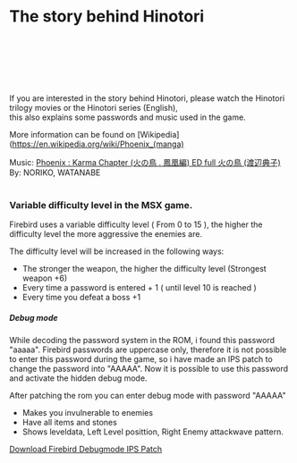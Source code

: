 # The story behind Hinotori<br><br><br><br>

If you are interested in the story behind Hinotori, please watch the Hinotori trilogy movies or the Hinotori series (English),  
this also explains some passwords and music used in the game.

More information can be found on [Wikipedia](https://en.wikipedia.org/wiki/Phoenix_(manga)

Music: [Phoenix : Karma Chapter (火の鳥 . 鳳凰編) ED full 火の鳥 (渡辺典子)](https://www.youtube.com/watch?v=nF1Tr-Rxy7c "Phoenix : Karma Chapter (火の鳥 . 鳳凰編) ED full 火の鳥 (渡辺典子)")
By: NORIKO, WATANABE<br><br>

### Variable difficulty level in the MSX game.<br>

Firebird uses a variable difficulty level ( From 0 to 15 ),
the higher the difficulty level the more aggressive the enemies are.

The difficulty level will be increased in the following ways:
- The stronger the weapon, the higher the difficulty level (Strongest weapon +6)
- Every time a password is entered + 1 ( until level 10 is reached )
- Every time you defeat a boss +1


##### Debug mode

While decoding the password system in the ROM, i found this password "aaaaa".
Firebird passwords are uppercase only, therefore it is not possible
to enter this password during the game, so i have made an IPS patch
to change the password into "AAAAA". Now it is possible to use
this password and activate the hidden debug mode.

After patching the rom you can enter debug mode with password "AAAAA"
- Makes you invulnerable to enemies
- Have all items and stones
- Shows leveldata, Left Level posittion, Right Enemy attackwave pattern.

[Download Firebird Debugmode IPS Patch](https://github.com/LarsThe18Th/Small-Projects/tree/master/MSX/IPS%20Patches/Firebird%20Debug%20Mode%20Patch "Download Firebird Debugmode IPS Patch")

